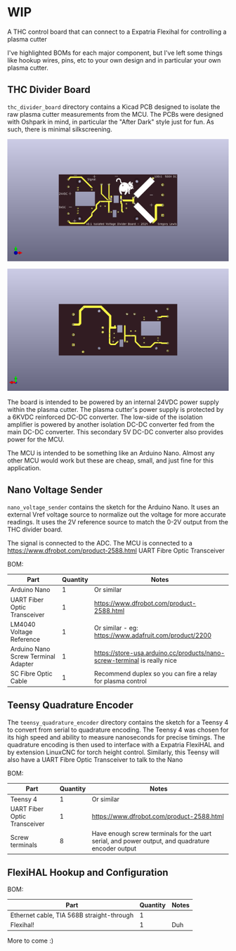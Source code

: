 # WIP

A THC control board that can connect to a Expatria Flexihal for controlling a plasma cutter

I've highlighted BOMs for each major component, but I've left some things like hookup wires,
pins, etc to your own design and in particular your own plasma cutter.

## THC Divider Board

`thc_divider_board` directory contains a Kicad PCB designed to isolate the raw plasma cutter 
measurements from the MCU. The PCBs were designed with Oshpark in mind, in particular the
"After Dark" style just for fun. As such, there is minimal silkscreening.

![front](thc_divider_board/front.png)

![front](thc_divider_board/back.png)

The board is intended to be powered by an internal 24VDC power supply within the plasma cutter. The 
plasma cutter's power supply is protected by a 6KVDC reinforced DC-DC converter. The low-side of the 
isolation amplifier is powered by another isolation DC-DC converter fed from the main DC-DC 
converter. This secondary 5V DC-DC converter also provides power for the MCU.

The MCU is intended to be something like an Arduino Nano. Almost any other MCU would work but these
are cheap, small, and just fine for this application.

## Nano Voltage Sender

`nano_voltage_sender` contains the sketch for the Arduino Nano. It uses an external Vref voltage source
to normalize out the voltage for more accurate readings. It uses the 2V reference source to match the
0-2V output from the THC divider board.

The signal is connected to the ADC. The MCU is connected to a https://www.dfrobot.com/product-2588.html 
UART Fibre Optic Transceiver

BOM:

| Part    | Quantity | Notes |
| -------- | ------- | ----- |
| Arduino Nano | 1 | Or similar |
| UART Fiber Optic Transceiver | 1 | https://www.dfrobot.com/product-2588.html |
| LM4040 Voltage Reference | 1 | Or similar - eg: https://www.adafruit.com/product/2200 |
| Arduino Nano Screw Terminal Adapter | 1 | https://store-usa.arduino.cc/products/nano-screw-terminal is really nice |
| SC Fibre Optic Cable | 1 | Recommend duplex so you can fire a relay for plasma control |

## Teensy Quadrature Encoder

The `teensy_quadrature_encoder` directory contains the sketch for a Teensy 4 to convert from
serial to quadrature encoding. The Teensy 4 was chosen for its high speed and ability to measure nanoseconds 
for precise timings.  The quadrature encoding is then used to interface with a Expatria FlexiHAL and by 
extension LinuxCNC for torch height control. Similarly, this Teensy will also have a UART Fibre Optic 
Transceiver to talk to the Nano

BOM:

| Part    | Quantity | Notes |
| -------- | ------- | ----- |
| Teensy 4 | 1 | Or similar |
| UART Fiber Optic Transceiver | 1 | https://www.dfrobot.com/product-2588.html |
| Screw terminals | 8 | Have enough screw terminals for the uart serial, and power output, and quadrature encoder output |

## FlexiHAL Hookup and Configuration

BOM:

| Part    | Quantity | Notes |
| -------- | ------- | ----- |
| Ethernet cable, TIA 568B straight-through | 1 | |
| Flexihal! | 1 | Duh |

More to come :)
